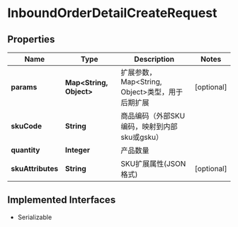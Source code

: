 

# InboundOrderDetailCreateRequest


## Properties

| Name | Type | Description | Notes |
|------------ | ------------- | ------------- | -------------|
|**params** | **Map&lt;String, Object&gt;** | 扩展参数，Map&lt;String, Object&gt;类型，用于后期扩展 |  [optional] |
|**skuCode** | **String** | 商品编码（外部SKU编码，映射到内部sku或gsku） |  |
|**quantity** | **Integer** | 产品数量 |  |
|**skuAttributes** | **String** | SKU扩展属性(JSON格式) |  [optional] |


## Implemented Interfaces

* Serializable


